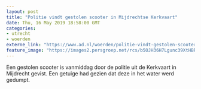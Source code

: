 ```yaml
---
layout: post
title: "Politie vindt gestolen scooter in Mijdrechtse Kerkvaart"
date: Thu, 16 May 2019 18:58:00 GMT
categories: 
- utrecht 
- woerden 
externe_link: "https://www.ad.nl/woerden/politie-vindt-gestolen-scooter-in-mijdrechtse-kerkvaart~ae88a771/"
feature_image: "https://images2.persgroep.net/rcs/b5OJH36H7Lgunc39XtHBkDHncXk/diocontent/148548492/_fitwidth/400/?appId=21791a8992982cd8da851550a453bd7f&quality=0.7"
---
```


Een gestolen scooter is vanmiddag door de politie uit de Kerkvaart in Mijdrecht gevist. Een getuige had gezien dat deze in het water werd gedumpt.
